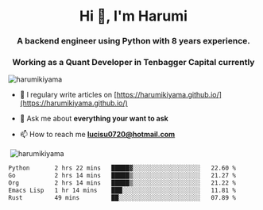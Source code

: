 <h1 align="center">Hi 👋, I'm Harumi</h1>
<h3 align="center">A backend engineer using <b>Python</b> with 8 years experience.</h3>
<h3 align="center">Working as a Quant Developer in <b>Tenbagger Capital</b> currently</h3>

<p align="left"> <img src="https://komarev.com/ghpvc/?username=harumikiyama" alt="harumikiyama" /> </p>


- 📝 I regulary write articles on [https://harumikiyama.github.io/](https://harumikiyama.github.io/)

- 💬 Ask me about **everything your want to ask**

- 📫 How to reach me **lucisu0720@hotmail.com**

<p>&nbsp;<img align="center" src="https://github-readme-stats.vercel.app/api?username=harumikiyama&show_icons=true" alt="harumikiyama" /></p>


<!--START_SECTION:waka-->

```txt
Python       2 hrs 22 mins   █████▓░░░░░░░░░░░░░░░░░░░   22.60 %
Go           2 hrs 14 mins   █████▒░░░░░░░░░░░░░░░░░░░   21.27 %
Org          2 hrs 14 mins   █████▒░░░░░░░░░░░░░░░░░░░   21.22 %
Emacs Lisp   1 hr 14 mins    ███░░░░░░░░░░░░░░░░░░░░░░   11.81 %
Rust         49 mins         ██░░░░░░░░░░░░░░░░░░░░░░░   07.89 %
```

<!--END_SECTION:waka-->
